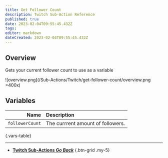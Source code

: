 ```yaml
---
title: Get Follower Count
description: Twitch Sub-Action Reference
published: true
date: 2023-02-04T09:55:45.432Z
tags: 
editor: markdown
dateCreated: 2023-02-04T09:55:45.432Z
---
```


## Overview
Gets your current follower count to use as a variable

![overview.png](/Sub-Actions/Twitch/get-follower-count/overview.png =400x)

## Variables
Name | Description
----:|:------------
`followerCount` | The currrent amount of followers.
{.vars-table}

---

- [<i class="mdi mdi-chevron-left"></i>**Twitch Sub-Actions *Go Back***](/Sub-Actions/Twitch)
{.btn-grid .my-5}